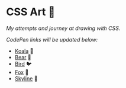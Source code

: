 # CSS Art 🎨 #

*My attempts and journey at drawing with CSS.*

*CodePen links will be updated below:*

* [Koala](https://codepen.io/aradevich/pen/bGwGPve) 🐨
* [Bear](https://codepen.io/aradevich/pen/oNzNKWX) 🐻
* [Bird](https://codepen.io/aradevich/pen/LYRELrM) 🐦
* [Fox](https://codepen.io/aradevich/pen/NWRPLNj) 🦊
* [Skyline](https://codepen.io/aradevich/pen/ExgaOKv) 🌃
